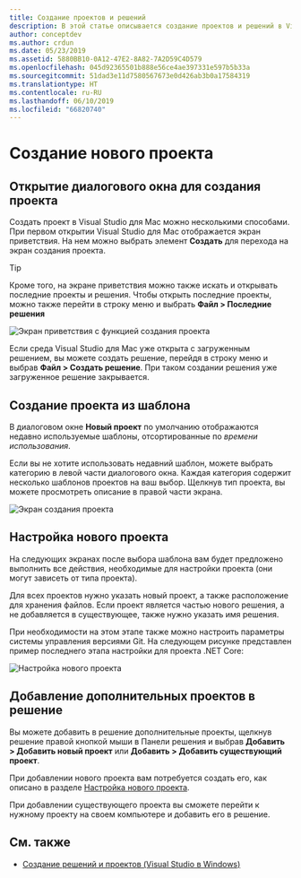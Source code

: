 ```yaml
---
title: Создание проектов и решений
description: В этой статье описывается создание проектов и решений в Visual Studio для Mac
author: conceptdev
ms.author: crdun
ms.date: 05/23/2019
ms.assetid: 5880BB10-0A12-47E2-8A82-7A2D59C4D579
ms.openlocfilehash: 045d92365501b888e56ce4ae397331e597b5b33a
ms.sourcegitcommit: 51dad3e11d7580567673e0d426ab3b0a17584319
ms.translationtype: HT
ms.contentlocale: ru-RU
ms.lasthandoff: 06/10/2019
ms.locfileid: "66820740"
---
```

# <a name="creating-a-new-project"></a>Создание нового проекта

## <a name="opening-the-project-creation-dialog"></a>Открытие диалогового окна для создания проекта

Создать проект в Visual Studio для Mac можно несколькими способами. При первом открытии Visual Studio для Mac отображается экран приветствия. На нем можно выбрать элемент **Создать** для перехода на экран создания проекта.

> [!TIP]
> Кроме того, на экране приветствия можно также искать и открывать последние проекты и решения. Чтобы открыть последние проекты, можно также перейти в строку меню и выбрать **Файл > Последние решения**

![Экран приветствия с функцией создания проекта](media/first-run-project.png)

Если среда Visual Studio для Mac уже открыта с загруженным решением, вы можете создать решение, перейдя в строку меню и выбрав **Файл > Создать решение**. При таком создании решения уже загруженное решение закрывается.

## <a name="creating-a-new-project-from-a-template"></a>Создание проекта из шаблона

В диалоговом окне **Новый проект** по умолчанию отображаются недавно используемые шаблоны, отсортированные по *времени использования*.

Если вы не хотите использовать недавний шаблон, можете выбрать категорию в левой части диалогового окна. Каждая категория содержит несколько шаблонов проектов на ваш выбор. Щелкнув тип проекта, вы можете просмотреть описание в правой части экрана.

![Экран создания проекта](media/project-creation-screen.png)

## <a name="configuring-your-new-project"></a>Настройка нового проекта

На следующих экранах после выбора шаблона вам будет предложено выполнить все действия, необходимые для настройки проекта (они могут зависеть от типа проекта).

Для всех проектов нужно указать новый проект, а также расположение для хранения файлов. Если проект является частью нового решения, а не добавляется в существующее, также нужно указать имя решения.

При необходимости на этом этапе также можно настроить параметры системы управления версиями Git. На следующем рисунке представлен пример последнего этапа настройки для проекта .NET Core:

![Настройка нового проекта](media/configure-new-project.png)

## <a name="adding-additional-projects-to-a-solution"></a>Добавление дополнительных проектов в решение

Вы можете добавить в решение дополнительные проекты, щелкнув решение правой кнопкой мыши в Панели решения и выбрав **Добавить > Добавить новый проект** или **Добавить > Добавить существующий проект**.

При добавлении нового проекта вам потребуется создать его, как описано в разделе [Настройка нового проекта](#configuring-your-new-project).

При добавлении существующего проекта вы сможете перейти к нужному проекту на своем компьютере и добавить его в решение.

## <a name="see-also"></a>См. также

- [Создание решений и проектов (Visual Studio в Windows)](/visualstudio/ide/creating-solutions-and-projects)